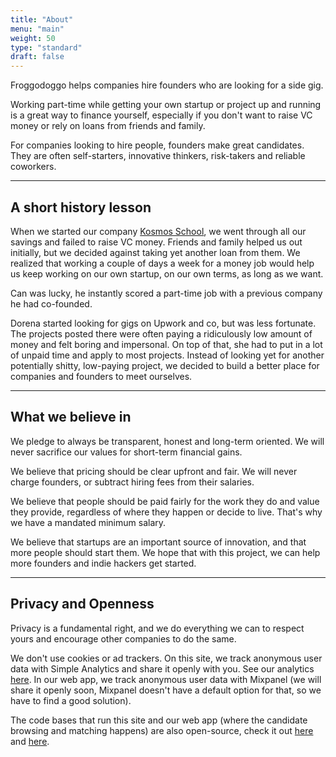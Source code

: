 ```yaml
---
title: "About"
menu: "main"
weight: 50
type: "standard"
draft: false
---
```


Froggodoggo helps companies hire founders who are looking for a side gig.

Working part-time while getting your own startup or project up and running is a great way to finance yourself, especially if you don't want to raise VC money or rely on loans from friends and family.

For companies looking to hire people, founders make great candidates. They are often self-starters, innovative thinkers, risk-takers and reliable coworkers.

****
## **A short history lesson**

When we started our company <a href="https://kosmosschool.com" target="_blank" class="link">Kosmos School</a>, we went through all our savings and failed to raise VC money. Friends and family helped us out initially, but we decided against taking yet another loan from them. We realized that working a couple of days a week for a money job would help us keep working on our own startup, on our own terms, as long as we want.

Can was lucky, he instantly scored a part-time job with a previous company he had co-founded.

Dorena started looking for gigs on Upwork and co, but was less fortunate. The projects posted there were often paying a ridiculously low amount of money and felt boring and impersonal. On top of that, she had to put in a lot of unpaid time and apply to most projects. Instead of looking yet for another potentially shitty, low-paying project, we decided to build a better place for companies and founders to meet ourselves.

****
## **What we believe in**

We pledge to always be transparent, honest and long-term oriented. We will never sacrifice our values for short-term financial gains.

We believe that pricing should be clear upfront and fair. We will never charge founders, or subtract hiring fees from their salaries.

We believe that people should be paid fairly for the work they do and value they provide, regardless of where they happen or decide to live. That's why we have a mandated minimum salary.

We believe that startups are an important source of innovation, and that more people should start them. We hope that with this project, we can help more founders and indie hackers get started.

****
## **Privacy and Openness**

Privacy is a fundamental right, and we do everything we can to respect yours and encourage other companies to do the same.

We don't use cookies or ad trackers. On this site, we track anonymous user data with Simple Analytics and share it openly with you. See our analytics <a href="https://simpleanalytics.com/froggodoggo.com" target="_blank" class="link">here</a>. In our web app, we track anonymous user data with Mixpanel (we will share it openly soon, Mixpanel doesn't have a default option for that, so we have to find a good solution).

The code bases that run this site and our web app (where the candidate browsing and matching happens) are also open-source, check it out <a href="https://github.com/Buesi/froggodoggo-hugo" target="_blank" class="link">here</a> and <a href="https://github.com/Buesi/froggodoggo" target="_blank" class="link">here</a>.

